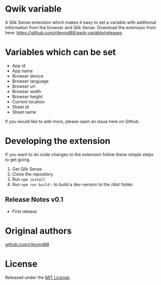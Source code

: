 # Qwik variable
A Qlik Sense extension which makes it easy to set a variable with additional information from the browser and Qlik Sense. Download the extension from here: https://github.com/rileymd88/qwik-variable/releases 

# Variables which can be set
 - App id
 - App name
 - Browser device
 - Browser language
 - Browser url
 - Browser width
 - Browser height
 - Current location
 - Sheet id
 - Sheet name

 If you would like to add more, please open an issue here on Github.

# Developing the extension
If you want to do code changes to the extension follow these simple steps to get going.

1. Get Qlik Sense
2. Clone the repository
3. Run `npm install`
4. Run `npm run build` - to build a dev-version to the /dist folder.

## Release Notes v0.1
* First release

# Original authors
[github.com/rileymd88](https://github.com/rileymd88)

# License
Released under the [MIT License](LICENSE).
